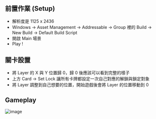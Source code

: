 ## 前置作業 (Setup)

- 解析度是 1125 x 2436
- Windows -> Asset Management -> Addressable -> Group 裡的 Build -> New Build -> Default Build Script
- 開啟 Main 場景
- Play !

## 關卡設置

- 將 Layer 的 X 與 Y 位置歸 0，歸 0 後應該可以看到完整的樣子
- 上方 Card -> Set Lock 讓所有卡牌都設定一次自己對應的解鎖與鎖定對象
- 將 Layer 調整到自己想要的位置，開始遊戲後會將 Layer 的位置移動到 0

## Gameplay

![image](https://github.com/cowbear6598/SheepExample/Gameplay.gif)